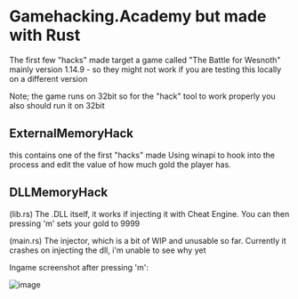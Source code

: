 # Gamehacking.Academy but made with Rust
The first few "hacks" made target a game called "The Battle for Wesnoth" mainly version 1.14.9 - so they might not work if you are testing this locally on a different version

Note; the game runs on 32bit so for the "hack" tool to work properly you also should run it on 32bit

## ExternalMemoryHack
this contains one of the first "hacks" made
Using winapi to hook into the process and edit the value of how much gold the player has.

## DLLMemoryHack
(lib.rs)
The .DLL itself, it works if injecting it with Cheat Engine.
You can then pressing 'm' sets your gold to 9999

(main.rs)
The injector, which is a bit of WIP and unusable so far.
Currently it crashes on injecting the dll, i'm unable to see why yet

Ingame screenshot after pressing 'm':

![image](https://user-images.githubusercontent.com/83826811/201967081-46767ac9-047e-471e-8098-c2ab93ccfb69.png)
